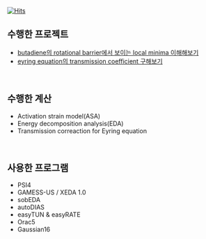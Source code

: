 [![Hits](https://hits.seeyoufarm.com/api/count/incr/badge.svg?url=https%3A%2F%2Fgithub.com%2Fkangmg%2Fcompchem_archive&count_bg=%2379C83D&title_bg=%23555555&icon=&icon_color=%23E7E7E7&title=hits&edge_flat=false)](https://hits.seeyoufarm.com)

## 수행한 프로젝트 

* [butadiene의 rotational barrier에서 보이는 local minima 이해해보기](https://github.com/kangmg/compchem_archive/blob/main/butadiene%20rotational%20barrier/SUMMARY.md)
* [eyring equation의 transmission coefficient 구해보기](https://github.com/kangmg/compchem_archive/blob/main/eyring%20transmission%20correction/SUMMARY.md)
  
<br/>

## 수행한 계산
* Activation strain model(ASA)
* Energy decomposition analysis(EDA)
* Transmission correaction for Eyring equation

<br/>

## 사용한 프로그램
* PSI4
* GAMESS-US / XEDA 1.0
* sobEDA
* autoDIAS
* easyTUN & easyRATE
* Orac5
* Gaussian16

